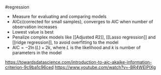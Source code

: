 #regression 
- Measure for evaluating and comparing models
- AICc(corrected for small samples), converges to AIC when number of observation increases
- Lowest value is best
- Penalize complex models like [[Adjusted $R2$]], [[Lasso regression]] and [[ridge regression]], to avoid overfitting to the model
- $\text{AIC} = -2 \ln (L) + 2k$, where $L$ is the likelihood and $k$ is number of parameters in the model

https://towardsdatascience.com/introduction-to-aic-akaike-information-criterion-9c9ba1c96ced
https://www.youtube.com/watch?v=-BR4WElPIXg